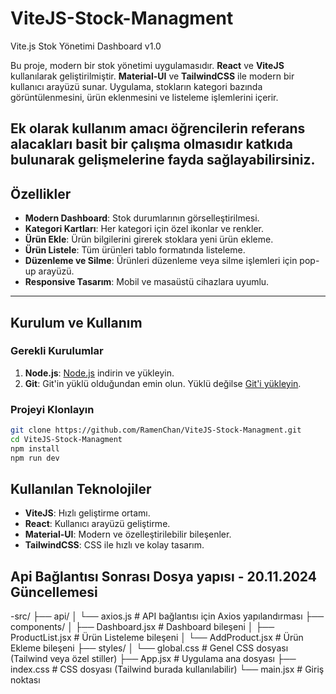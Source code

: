 # ViteJS-Stock-Managment

Vite.js Stok Yönetimi Dashboard v1.0

Bu proje, modern bir stok yönetimi uygulamasıdır. **React** ve **ViteJS** kullanılarak geliştirilmiştir. 
**Material-UI** ve **TailwindCSS** ile modern bir kullanıcı arayüzü sunar. Uygulama, stokların kategori 
bazında görüntülenmesini, ürün eklenmesini ve listeleme işlemlerini içerir.

Ek olarak kullanım amacı öğrencilerin referans alacakları basit bir çalışma olmasıdır katkıda bulunarak
gelişmelerine fayda sağlayabilirsiniz.
---

## Özellikler
- **Modern Dashboard**: Stok durumlarının görselleştirilmesi.
- **Kategori Kartları**: Her kategori için özel ikonlar ve renkler.
- **Ürün Ekle**: Ürün bilgilerini girerek stoklara yeni ürün ekleme.
- **Ürün Listele**: Tüm ürünleri tablo formatında listeleme.
- **Düzenleme ve Silme**: Ürünleri düzenleme veya silme işlemleri için pop-up arayüzü.
- **Responsive Tasarım**: Mobil ve masaüstü cihazlara uyumlu.

---

## Kurulum ve Kullanım 

### Gerekli Kurulumlar
1. **Node.js**: [Node.js](https://nodejs.org) indirin ve yükleyin.
2. **Git**: Git'in yüklü olduğundan emin olun. Yüklü değilse [Git'i yükleyin](https://git-scm.com/).


### Projeyi Klonlayın
```bash
git clone https://github.com/RamenChan/ViteJS-Stock-Managment.git
cd ViteJS-Stock-Managment
npm install 
npm run dev 
```

## Kullanılan Teknolojiler
- **ViteJS**: Hızlı geliştirme ortamı.
- **React**: Kullanıcı arayüzü geliştirme.
- **Material-UI**: Modern ve özelleştirilebilir bileşenler.
- **TailwindCSS**: CSS ile hızlı ve kolay tasarım.

## Api Bağlantısı Sonrası Dosya yapısı - 20.11.2024 Güncellemesi
-src/
├── api/
│   └── axios.js          # API bağlantısı için Axios yapılandırması
├── components/
│   ├── Dashboard.jsx     # Dashboard bileşeni
│   ├── ProductList.jsx   # Ürün Listeleme bileşeni
│   └── AddProduct.jsx    # Ürün Ekleme bileşeni
├── styles/
│   └── global.css        # Genel CSS dosyası (Tailwind veya özel stiller)
├── App.jsx               # Uygulama ana dosyası
├── index.css             # CSS dosyası (Tailwind burada kullanılabilir)
└── main.jsx              # Giriş noktası






